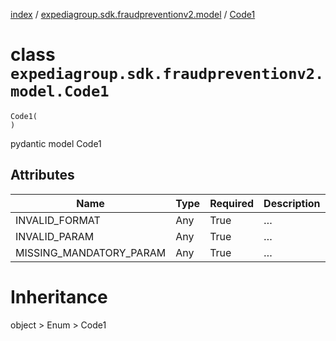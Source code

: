 [index](index.md) /
[expediagroup.sdk.fraudpreventionv2.model](expediagroup.sdk.fraudpreventionv2.model.md)
/ [Code1](Code1.md)

# class `expediagroup.sdk.fraudpreventionv2.model.Code1`

```
Code1(
)
```

pydantic model Code1

## Attributes

| Name                    | Type | Required | Description |
| ----------------------- | ---- | -------- | ----------- |
| INVALID_FORMAT          | Any  | True     | …           |
| INVALID_PARAM           | Any  | True     | …           |
| MISSING_MANDATORY_PARAM | Any  | True     | …           |

# Inheritance

object > Enum > Code1
